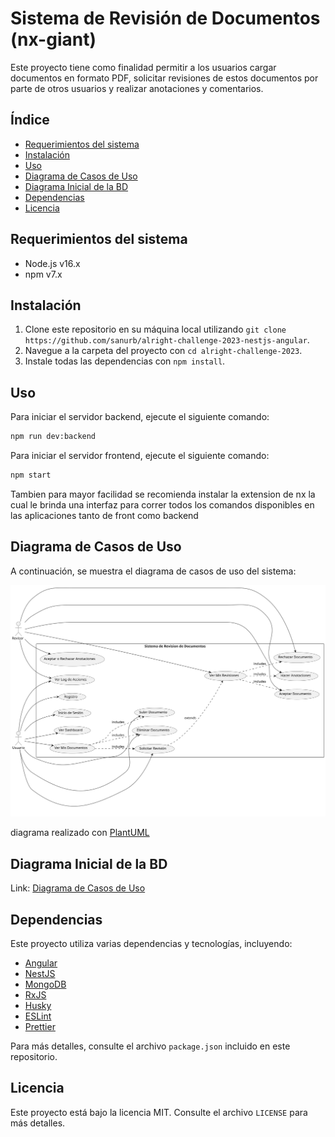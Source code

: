 # Sistema de Revisión de Documentos (nx-giant)

Este proyecto tiene como finalidad permitir a los usuarios cargar documentos en formato PDF, solicitar revisiones de estos documentos por parte de otros usuarios y realizar anotaciones y comentarios.

## Índice

- [Requerimientos del sistema](#Requerimientos-del-sistema)
- [Instalación](#Instalación)
- [Uso](#Uso)
- [Diagrama de Casos de Uso](#Diagrama-de-Casos-de-Uso)
- [Diagrama Inicial de la BD](#Diagrama-Inicial-de-la-BD)
- [Dependencias](#Dependencias)
- [Licencia](#Licencia)

## Requerimientos del sistema

- Node.js v16.x
- npm v7.x

## Instalación

1. Clone este repositorio en su máquina local utilizando `git clone https://github.com/sanurb/alright-challenge-2023-nestjs-angular`.
2. Navegue a la carpeta del proyecto con `cd alright-challenge-2023`.
3. Instale todas las dependencias con `npm install`.

## Uso

Para iniciar el servidor backend, ejecute el siguiente comando:

```bash
npm run dev:backend
```

Para iniciar el servidor frontend, ejecute el siguiente comando:

```bash
npm start
```

Tambien para mayor facilidad se recomienda instalar la extension de nx la cual le brinda una interfaz para correr todos los comandos disponibles en las aplicaciones tanto de front como backend

## Diagrama de Casos de Uso

A continuación, se muestra el diagrama de casos de uso del sistema:

![Diagrama de Casos de Uso](./public/assets/diagrama-caso-de-uso-sistema-revision-documentos.svg)

diagrama realizado con [PlantUML](http://www.plantuml.com/)

## Diagrama Inicial de la BD

Link: [Diagrama de Casos de Uso](https://dbdiagram.io/d/648633ca722eb77494c5eade)

## Dependencias

Este proyecto utiliza varias dependencias y tecnologías, incluyendo:

- [Angular](https://angular.io/)
- [NestJS](https://nestjs.com/)
- [MongoDB](https://www.mongodb.com/)
- [RxJS](https://rxjs.dev/)
- [Husky](https://typicode.github.io/husky/#/)
- [ESLint](https://eslint.org/)
- [Prettier](https://prettier.io/)

Para más detalles, consulte el archivo `package.json` incluido en este repositorio.

## Licencia

Este proyecto está bajo la licencia MIT. Consulte el archivo `LICENSE` para más detalles.
